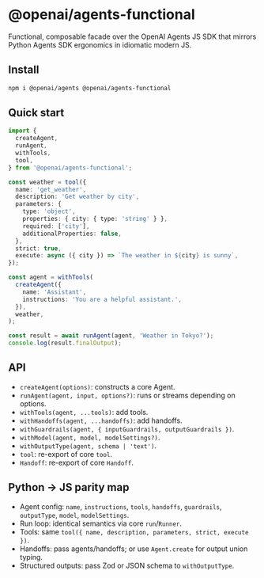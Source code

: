 # @openai/agents-functional

Functional, composable facade over the OpenAI Agents JS SDK that mirrors Python Agents SDK ergonomics in idiomatic modern JS.

## Install

```bash
npm i @openai/agents @openai/agents-functional
```

## Quick start

```ts
import {
  createAgent,
  runAgent,
  withTools,
  tool,
} from '@openai/agents-functional';

const weather = tool({
  name: 'get_weather',
  description: 'Get weather by city',
  parameters: {
    type: 'object',
    properties: { city: { type: 'string' } },
    required: ['city'],
    additionalProperties: false,
  },
  strict: true,
  execute: async ({ city }) => `The weather in ${city} is sunny`,
});

const agent = withTools(
  createAgent({
    name: 'Assistant',
    instructions: 'You are a helpful assistant.',
  }),
  weather,
);

const result = await runAgent(agent, 'Weather in Tokyo?');
console.log(result.finalOutput);
```

## API

- `createAgent(options)`: constructs a core Agent.
- `runAgent(agent, input, options?)`: runs or streams depending on options.
- `withTools(agent, ...tools)`: add tools.
- `withHandoffs(agent, ...handoffs)`: add handoffs.
- `withGuardrails(agent, { inputGuardrails, outputGuardrails })`.
- `withModel(agent, model, modelSettings?)`.
- `withOutputType(agent, schema | 'text')`.
- `tool`: re-export of core `tool`.
- `Handoff`: re-export of core `Handoff`.

## Python → JS parity map

- Agent config: `name`, `instructions`, `tools`, `handoffs`, `guardrails`, `outputType`, `model`, `modelSettings`.
- Run loop: identical semantics via core `run`/`Runner`.
- Tools: same `tool({ name, description, parameters, strict, execute })`.
- Handoffs: pass agents/handoffs; or use `Agent.create` for output union typing.
- Structured outputs: pass Zod or JSON schema to `withOutputType`.
